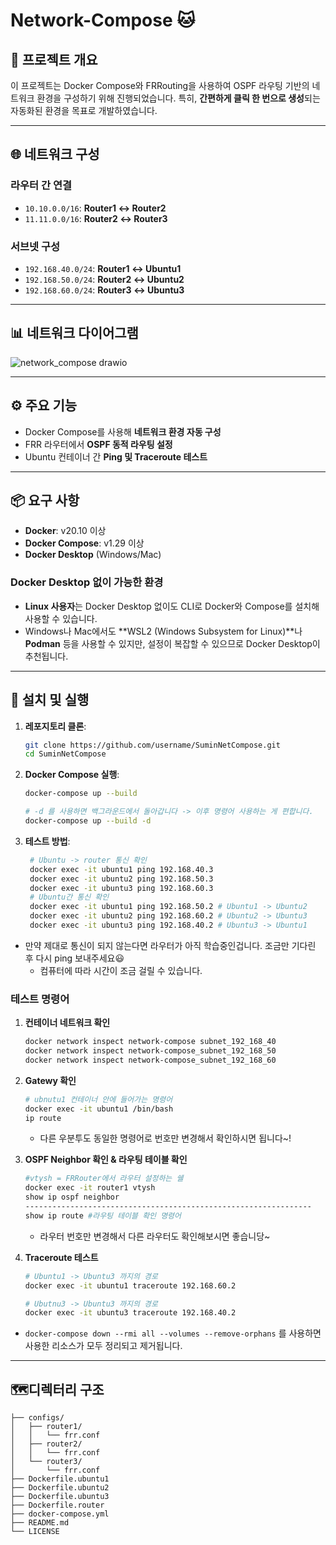 # Network-Compose 🐱

## 📜 프로젝트 개요
이 프로젝트는 Docker Compose와 FRRouting을 사용하여 OSPF 라우팅 기반의 네트워크 환경을 구성하기 위해 진행되었습니다. 특히, **간편하게 클릭 한 번으로 생성**되는 자동화된 환경을 목표로 개발하였습니다.

---

## 🌐 네트워크 구성
### 라우터 간 연결
- `10.10.0.0/16`: **Router1 ↔ Router2**
- `11.11.0.0/16`: **Router2 ↔ Router3**

### 서브넷 구성
- `192.168.40.0/24`: **Router1 ↔ Ubuntu1**
- `192.168.50.0/24`: **Router2 ↔ Ubuntu2**
- `192.168.60.0/24`: **Router3 ↔ Ubuntu3**

---

## 📊 네트워크 다이어그램
![network_compose drawio](https://github.com/user-attachments/assets/fd09047a-a930-4819-b2f1-c8b7581ca57f)

---

## ⚙️ 주요 기능
- Docker Compose를 사용해 **네트워크 환경 자동 구성**
- FRR 라우터에서 **OSPF 동적 라우팅 설정**
- Ubuntu 컨테이너 간 **Ping 및 Traceroute 테스트**

---

## 📦 요구 사항
- **Docker**: v20.10 이상
- **Docker Compose**: v1.29 이상
- **Docker Desktop** (Windows/Mac)
### **Docker Desktop 없이 가능한 환경**
- **Linux 사용자**는 Docker Desktop 없이도 CLI로 Docker와 Compose를 설치해 사용할 수 있습니다.
- Windows나 Mac에서도 **WSL2 (Windows Subsystem for Linux)**나 **Podman** 등을 사용할 수 있지만, 설정이 복잡할 수 있으므로 Docker Desktop이 추천됩니다.
---

## 🚀 설치 및 실행
1. **레포지토리 클론**:
   ```bash
   git clone https://github.com/username/SuminNetCompose.git
   cd SuminNetCompose
2. **Docker Compose 실행**:
   ```bash
   docker-compose up --build

   # -d 를 사용하면 백그라운드에서 돌아갑니다 -> 이후 명령어 사용하는 게 편합니다.
   docker-compose up --build -d 
3. **테스트 방법**:
   ```bash
    # Ubuntu -> router 통신 확인
    docker exec -it ubuntu1 ping 192.168.40.3
    docker exec -it ubuntu2 ping 192.168.50.3
    docker exec -it ubuntu3 ping 192.168.60.3
    # Ubuntu간 통신 확인
    docker exec -it ubuntu1 ping 192.168.50.2 # Ubuntu1 -> Ubuntu2
    docker exec -it ubuntu2 ping 192.168.60.2 # Ubuntu2 -> Ubuntu3
    docker exec -it ubuntu3 ping 192.168.40.2 # Ubuntu3 -> Ubuntu1
    ```
- 만약 제대로 통신이 되지 않는다면 라우터가 아직 학습중인겁니다. 조금만 기다린 후 다시 ping 보내주세요😃
  - 컴퓨터에 따라 시간이 조금 걸릴 수 있습니다.

### 테스트 명령어
1. **컨테이너 네트워크 확인**
   ```bash
   docker network inspect network-compose subnet_192_168_40
   docker network inspect network-compose_subnet_192_168_50
   docker network inspect network-compose_subnet_192_168_60
   ```
2. **Gatewy 확인**
   ```bash
   # ubnutu1 컨테이너 안에 들어가는 명령어 
   docker exec -it ubuntu1 /bin/bash 
   ip route
   ```
   - 다른 우분투도 동일한 명령어로 번호만 변경해서 확인하시면 됩니다~!

4. **OSPF Neighbor 확인 & 라우팅 테이블 확인**
   ```bash
   #vtysh = FRRouter에서 라우터 설정하는 쉘
   docker exec -it router1 vtysh 
   show ip ospf neighbor
   ----------------------------------------------------------------
   show ip route #라우팅 테이블 확인 명령어
   ```
   - 라우터 번호만 변경해서 다른 라우터도 확인해보시면 좋습니당~
5. **Traceroute 테스트**
   ```bash
   # Ubuntu1 -> Ubuntu3 까지의 경로
   docker exec -it ubuntu1 traceroute 192.168.60.2
   
   # Ubutnu3 -> Ubuntu3 까지의 경로
   docker exec -it ubuntu3 traceroute 192.168.40.2 
   ```
- `docker-compose down --rmi all --volumes --remove-orphans` 를 사용하면 사용한 리소스가 모두 정리되고 제거됩니다.
---

## 🗺️디렉터리 구조
```
├── configs/
│   ├── router1/
│   │   └── frr.conf
│   ├── router2/
│   │   └── frr.conf
│   └── router3/
│       └── frr.conf
├── Dockerfile.ubuntu1
├── Dockerfile.ubuntu2
├── Dockerfile.ubuntu3
├── Dockerfile.router
├── docker-compose.yml
├── README.md
└── LICENSE
```
